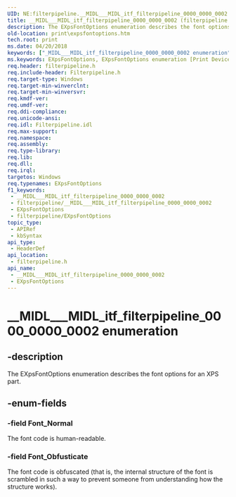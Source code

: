 ```yaml
---
UID: NE:filterpipeline.__MIDL___MIDL_itf_filterpipeline_0000_0000_0002
title: __MIDL___MIDL_itf_filterpipeline_0000_0000_0002 (filterpipeline.h)
description: The EXpsFontOptions enumeration describes the font options for an XPS part.
old-location: print\expsfontoptions.htm
tech.root: print
ms.date: 04/20/2018
keywords: ["_MIDL___MIDL_itf_filterpipeline_0000_0000_0002 enumeration"]
ms.keywords: EXpsFontOptions, EXpsFontOptions enumeration [Print Devices], Font_Normal, Font_Obfusticate, __MIDL___MIDL_itf_filterpipeline_0000_0000_0002, filterpipeline/EXpsFontOptions, filterpipeline/Font_Normal, filterpipeline/Font_Obfusticate, filterpipeline_252cd44a-7a00-40fb-9245-364c1453e2ef.xml, print.expsfontoptions
req.header: filterpipeline.h
req.include-header: Filterpipeline.h
req.target-type: Windows
req.target-min-winverclnt: 
req.target-min-winversvr: 
req.kmdf-ver: 
req.umdf-ver: 
req.ddi-compliance: 
req.unicode-ansi: 
req.idl: Filterpipeline.idl
req.max-support: 
req.namespace: 
req.assembly: 
req.type-library: 
req.lib: 
req.dll: 
req.irql: 
targetos: Windows
req.typenames: EXpsFontOptions
f1_keywords:
 - __MIDL___MIDL_itf_filterpipeline_0000_0000_0002
 - filterpipeline/__MIDL___MIDL_itf_filterpipeline_0000_0000_0002
 - EXpsFontOptions
 - filterpipeline/EXpsFontOptions
topic_type:
 - APIRef
 - kbSyntax
api_type:
 - HeaderDef
api_location:
 - filterpipeline.h
api_name:
 - __MIDL___MIDL_itf_filterpipeline_0000_0000_0002
 - EXpsFontOptions
---
```


# __MIDL___MIDL_itf_filterpipeline_0000_0000_0002 enumeration


## -description

The EXpsFontOptions enumeration describes the font options for an XPS part.

## -enum-fields

### -field Font_Normal

The font code is human-readable.

### -field Font_Obfusticate

The font code is obfuscated (that is, the internal structure of the font is scrambled in such a way to prevent someone from understanding how the structure works).

